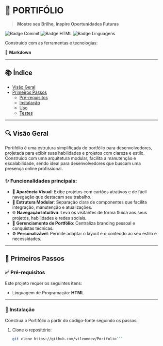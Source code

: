 # 📁 PORTIFÓLIO

> **Mostre seu Brilho, Inspire Oportunidades Futuras**

![Badge Commit](https://img.shields.io/badge/último%20commit-hoje-blue)
![Badge HTML](https://img.shields.io/badge/html-68%25-blue)
![Badge Linguagens](https://img.shields.io/badge/linguagens-3-informational)

Construído com as ferramentas e tecnologias:

📝 **Markdown**

---

## 📚 Índice

- [Visão Geral](#visão-geral)
- [Primeiros Passos](#primeiros-passos)
  - [Pré-requisitos](#pré-requisitos)
  - [Instalação](#instalação)
  - [Uso](#uso)
  - [Testes](#testes)

---

## 🔍 Visão Geral

Portifólio é uma estrutura simplificada de portfólio para desenvolvedores, projetada para exibir suas habilidades e projetos com clareza e estilo. Construído com uma arquitetura modular, facilita a manutenção e escalabilidade, sendo ideal para desenvolvedores que buscam uma presença online profissional.

### ✨ Funcionalidades principais:

- 🎨 **Aparência Visual**: Exibe projetos com cartões atrativos e de fácil navegação que destacam seu trabalho.
- 🧩 **Estrutura Modular**: Separação clara de componentes que facilita integração, manutenção e atualizações.
- 🌐 **Navegação Intuitiva**: Leva os visitantes de forma fluida aos seus projetos, habilidades e redes sociais.
- 💼 **Gerenciamento de Portfólio**: Centraliza branding pessoal e conquistas técnicas.
- ⚙️ **Personalizável**: Permite adaptar o layout e o conteúdo ao seu estilo e necessidades.

---

## 🚀 Primeiros Passos

### ✅ Pré-requisitos

Este projeto requer os seguintes itens:

- Linguagem de Programação: **HTML**

---

### 🔧 Instalação

Construa o Portifólio a partir do código-fonte seguindo os passos:

1. Clone o repositório:

   ```bash
   git clone https://github.com/vileondev/Portfolio```